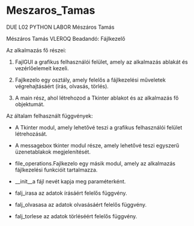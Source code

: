 # Meszaros_Tamas
DUE L02 PYTHON LABOR
Mészáros Tamás

Mészáros Tamás
VLEROQ
Beadandó: Fájlkezelő

Az alkalmazás fő részei:

1. FajlGUI a grafikus felhasználói felület, amely az alkalmazás ablakát és vezérlőelemeit kezeli.

2. Fajlkezelo egy osztály, amely felelős a fájlkezelési műveletek végrehajtásáért (írás, olvasás, törlés).

3. A main rész, ahol létrehozod a Tkinter ablakot és az alkalmazás fő objektumát.

Az általam felhasznált függvények:

- A Tkinter modul, amely lehetővé teszi a grafikus felhasználói felület létrehozását.

- A messagebox tkinter modul része, amely lehetővé teszi egyszerű üzenetablakok megjelenítését.

- file_operations.Fajlkezelo egy másik modul, amely az alkalmazás fájlkezelési funkcióit tartalmazza.

- __init__a fájl nevét kapja meg paraméterként.

- falj_irasa az adatok írásáért felelős függvény.

- falj_olvasasa az adatok olvasásáért felelős függvény.

- falj_torlese az adatok törléséért felelős függvény.
